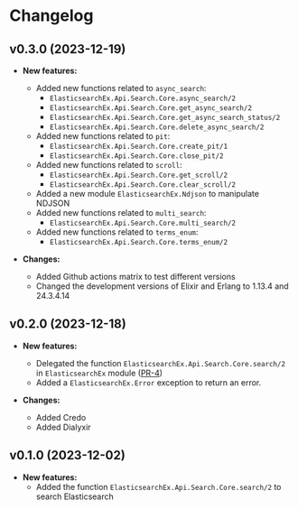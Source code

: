 # Changelog

## v0.3.0 (2023-12-19)

* **New features:**
  * Added new functions related to `async_search`:
    - `ElasticsearchEx.Api.Search.Core.async_search/2`
    - `ElasticsearchEx.Api.Search.Core.get_async_search/2`
    - `ElasticsearchEx.Api.Search.Core.get_async_search_status/2`
    - `ElasticsearchEx.Api.Search.Core.delete_async_search/2`
  * Added new functions related to `pit`:
    - `ElasticsearchEx.Api.Search.Core.create_pit/1`
    - `ElasticsearchEx.Api.Search.Core.close_pit/2`
  * Added new functions related to `scroll`:
    - `ElasticsearchEx.Api.Search.Core.get_scroll/2`
    - `ElasticsearchEx.Api.Search.Core.clear_scroll/2`
  * Added a new module `ElasticsearchEx.Ndjson` to manipulate NDJSON
  * Added new functions related to `multi_search`:
    - `ElasticsearchEx.Api.Search.Core.multi_search/2`
  * Added new functions related to `terms_enum`:
    - `ElasticsearchEx.Api.Search.Core.terms_enum/2`

* **Changes:**
  * Added Github actions matrix to test different versions
  * Changed the development versions of Elixir and Erlang to 1.13.4 and 24.3.4.14

## v0.2.0 (2023-12-18)

* **New features:**
  * Delegated the function `ElasticsearchEx.Api.Search.Core.search/2` in `ElasticsearchEx` module ([PR-4](https://github.com/CoreCareinc/elasticsearch_ex/pull/4))
  * Added a `ElasticsearchEx.Error` exception to return an error.

* **Changes:**
  * Added Credo
  * Added Dialyxir

## v0.1.0 (2023-12-02)

* **New features:**
  * Added the function `ElasticsearchEx.Api.Search.Core.search/2` to search Elasticsearch
